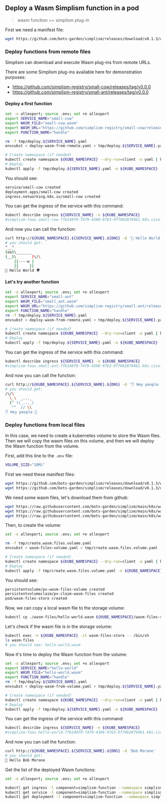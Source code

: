 ## Deploy a Wasm Simplism function in a pod
> wasm function == simplism plug-in

First we need a manifest file:

```bash
wget https://github.com/bots-garden/simplism/releases/download/v0.1.3/deploy-wasm-from-remote.yaml
```

### Deploy functions from remote files

Simplism can download and execute Wasm plug-ins from remote URLs.

There are some Simplism plug-ins available here for demonstration purposes:
- https://github.com/simplism-registry/small-cow/releases/tag/v0.0.0
- https://github.com/simplism-registry/small-ant/releases/tag/v0.0.0


#### Deploy a first function

```bash
set -o allexport; source .env; set +o allexport
export SERVICE_NAME="small-cow"
export WASM_FILE="small-cow.wasm" 
export WASM_URL="https://github.com/simplism-registry/small-cow/releases/download/v0.0.0/small-cow.wasm"
export FUNCTION_NAME="handle"

rm -f tmp/deploy.${SERVICE_NAME}.yaml
envsubst < deploy-wasm-from-remote.yaml > tmp/deploy.${SERVICE_NAME}.yaml

# Create namespace (if needed)
kubectl create namespace ${KUBE_NAMESPACE} --dry-run=client -o yaml | kubectl apply -f -
# Deploy
kubectl apply -f tmp/deploy.${SERVICE_NAME}.yaml -n ${KUBE_NAMESPACE}
```

You should see:
```bash
service/small-cow created
deployment.apps/small-cow created
ingress.networking.k8s.io/small-cow created
```

You can get the ingress of the service with this command:
```bash
kubectl describe ingress ${SERVICE_NAME} -n ${KUBE_NAMESPACE}
#simplism-faas.small-cow.ffb140f9-7479-4308-9763-9f70628794b1.k8s.civo.com
```

And now you can call the function:
```bash
curl http://${KUBE_NAMESPACE}.${SERVICE_NAME}.${DNS} -d '👋 Hello World 🌍'
# you should get: 
^__^
(oo)\_______
(__)\       )\/\
    ||----w |
    ||     ||
👋 Hello World 🌍
```

#### Let's try another function

```bash
set -o allexport; source .env; set +o allexport
export SERVICE_NAME="small-ant"
export WASM_FILE="small_ant.wasm" 
export WASM_URL="https://github.com/simplism-registry/small-ant/releases/download/v0.0.0/small_ant.wasm"
export FUNCTION_NAME="handle"
rm -f tmp/deploy.${SERVICE_NAME}.yaml
envsubst < deploy-wasm-from-remote.yaml > tmp/deploy.${SERVICE_NAME}.yaml

# Create namespace (if needed)
kubectl create namespace ${KUBE_NAMESPACE} --dry-run=client -o yaml | kubectl apply -f -
# Deploy
kubectl apply -f tmp/deploy.${SERVICE_NAME}.yaml -n ${KUBE_NAMESPACE}
```

You can get the ingress of the service with this command:
```bash
kubectl describe ingress ${SERVICE_NAME} -n ${KUBE_NAMESPACE}
#simplism-faas.small-ant.ffb140f9-7479-4308-9763-9f70628794b1.k8s.civo.com
```

And now you can call the function:
```bash
curl http://${KUBE_NAMESPACE}.${SERVICE_NAME}.${DNS} -d '✋ Hey people 🤗'
# you should get: 
/\/\
  \_\  _..._
  (" )(_..._)
   ^^  // \\
✋ Hey people 🤗
```

### Deploy functions from local files

In this case, we need to create a kubernetes volume to store the Wasm files. Then we will copy the wasm files on this volume, and then we will deploy the Wasm function from the volume.

First, add this line to the `.env` file:
```bash
VOLUME_SIZE="10Mi"
```

First we need these manifest files:

```bash
wget https://github.com/bots-garden/simplism/releases/download/v0.1.3/wasm-files-volume.yaml
wget https://github.com/bots-garden/simplism/releases/download/v0.1.3/deploy-wasm-from-volume.yaml
```

We need some wasm files, let's download them from github:
```bash
wget https://raw.githubusercontent.com/bots-garden/simplism/main/k8s/wasm-files/hello-world.wasm -O ./wasm-files/hello-world.wasm
wget https://raw.githubusercontent.com/bots-garden/simplism/main/k8s/wasm-files/small-cow.wasm -O ./wasm-files/small-cow.wasm
wget https://raw.githubusercontent.com/bots-garden/simplism/main/k8s/wasm-files/small_ant.wasm -O ./wasm-files/small_ant.wasm
``````

Then, to create the volume:

```bash
set -o allexport; source .env; set +o allexport

rm -f tmp/create.wasm.files.volume.yaml
envsubst < wasm-files-volume.yaml > tmp/create.wasm.files.volume.yaml

# Create namespace (if needed)
kubectl create namespace ${KUBE_NAMESPACE} --dry-run=client -o yaml | kubectl apply -f -
# Deploy
kubectl apply -f tmp/create.wasm.files.volume.yaml -n ${KUBE_NAMESPACE}
```

You should see:
```bash
persistentvolume/pv-wasm-files-volume created
persistentvolumeclaim/pv-claim-wasm-files created
pod/wasm-files-store created
```

Now, we can copy a local wasm file to the storage volume:

```bash
kubectl cp ./wasm-files/hello-world.wasm ${KUBE_NAMESPACE}/wasm-files-store:wasm-files/hello-world.wasm
```

Let's check if the wasm file is in the storage volume:
```bash
kubectl exec -n ${KUBE_NAMESPACE} -it wasm-files-store -- /bin/sh
ls wasm-files
# you should see: hello-world.wasm
```

Now it's time to deploy the Wasm function from the volume:

```bash
set -o allexport; source .env; set +o allexport
export SERVICE_NAME="hello-world"
export WASM_FILE="hello-world.wasm" 
export FUNCTION_NAME="handle"
rm -f tmp/deploy.${SERVICE_NAME}.yaml
envsubst < deploy-wasm-from-volume.yaml > tmp/deploy.${SERVICE_NAME}.yaml

# Create namespace (if needed)
kubectl create namespace ${KUBE_NAMESPACE} --dry-run=client -o yaml | kubectl apply -f -
# Deploy
kubectl apply -f tmp/deploy.${SERVICE_NAME}.yaml -n ${KUBE_NAMESPACE}
```

You can get the ingress of the service with this command:
```bash
kubectl describe ingress ${SERVICE_NAME} -n ${KUBE_NAMESPACE}
#simplism-faas.hello-world.ffb140f9-7479-4308-9763-9f70628794b1.k8s.civo.com
```

And now you can call the function:
```bash
curl http://${KUBE_NAMESPACE}.${SERVICE_NAME}.${DNS} -d 'Bob Morane'
# you should get: 
🤗 Hello Bob Morane
```

Get the list of the deployed Wasm functions:
```bash
set -o allexport; source .env; set +o allexport

kubectl get ingress -l component=simplism-function --namespace simplism-faas
kubectl get service -l component=simplism-function --namespace simplism-faas
kubectl get deployment -l component=simplism-function --namespace simplism-faas
```